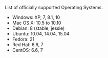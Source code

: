 List of officially supported Operating Systems.

* Windows: XP, 7, 8.1, 10
* Mac OS X: 10.5 to 10.10
* Debian: 8 (stable, jessie)
* Ubuntu: 10.04, 14.04, 15.04
* Fedora: 21
* Red Hat: 6.6, 7
* CentOS: 6.6, 7